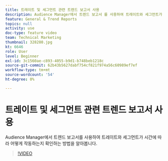 ```yaml
---
title: 트레이트 및 세그먼트 관련 트렌드 보고서 사용
description: Audience Manager에서 트렌드 보고서 를 사용하여 트레이트와 세그먼트가 시간에 따라 어떻게 작동하는지 확인하는 방법을 알아봅니다.
feature: General & Trend Reports
topics: null
activity: use
doc-type: feature video
team: Technical Marketing
thumbnail: 328280.jpg
kt: 6646
role: User
level: Beginner
exl-id: 3c1560ae-c893-4055-b9d1-b748beb1218c
source-git-commit: 62b43b5627dabf754cf821f974a56c60989ef7ef
workflow-type: tm+mt
source-wordcount: '54'
ht-degree: 0%

---
```


# 트레이트 및 세그먼트 관련 트렌드 보고서 사용

Audience Manager에서 트렌드 보고서를 사용하여 트레이트와 세그먼트가 시간에 따라 어떻게 작동하는지 확인하는 방법을 알아봅니다.

>[!VIDEO](https://video.tv.adobe.com/v/340800/?quality=12&learn=on&captions=kor)
